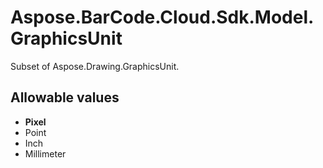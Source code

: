 # Aspose.BarCode.Cloud.Sdk.Model.GraphicsUnit

Subset of Aspose.Drawing.GraphicsUnit.

## Allowable values

* **Pixel**
* Point
* Inch
* Millimeter
